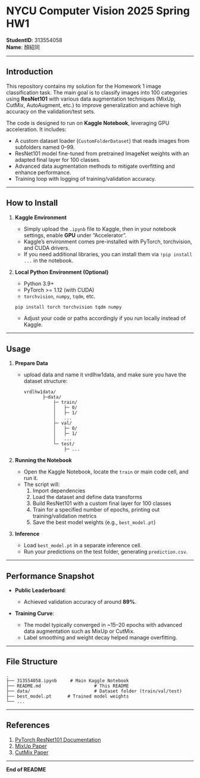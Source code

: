# NYCU Computer Vision 2025 Spring HW1

**StudentID**: 313554058   
**Name**: 顏紹同  

---

## Introduction

This repository contains my solution for the Homework 1 image classification task. The main goal is to classify images into 100 categories using **ResNet101** with various data augmentation techniques (MixUp, CutMix, AutoAugment, etc.) to improve generalization and achieve high accuracy on the validation/test sets.  

The code is designed to run on **Kaggle Notebook**, leveraging GPU acceleration. It includes:

- A custom dataset loader (`CustomFolderDataset`) that reads images from subfolders named 0–99.  
- ResNet101 model fine-tuned from pretrained ImageNet weights with an adapted final layer for 100 classes.  
- Advanced data augmentation methods to mitigate overfitting and enhance performance.  
- Training loop with logging of training/validation accuracy.  

---

## How to Install

1. **Kaggle Environment**  
   - Simply upload the `.ipynb` file to Kaggle, then in your notebook settings, enable **GPU** under “Accelerator”.  
   - Kaggle’s environment comes pre-installed with PyTorch, torchvision, and CUDA drivers.  
   - If you need additional libraries, you can install them via `!pip install ...` in the notebook.  

2. **Local Python Environment (Optional)**  
   - Python 3.9+  
   - PyTorch >= 1.12 (with CUDA)  
   - `torchvision`, `numpy`, `tqdm`, etc.  
   ```bash
   pip install torch torchvision tqdm numpy
   ```
   - Adjust your code or paths accordingly if you run locally instead of Kaggle.

---

## Usage

1. **Prepare Data**  
   - upload data and name it vrdlhw1data, and make sure you have the dataset structure:
     ```
     vrdlhw1data/
            ├─data/
                ├─ train/
                │   ├─ 0/
                │   ├─ 1/
                │   ...
                ├─ val/
                │   ├─ 0/
                │   ├─ 1/
                │   ...
                └─ test/
                    ├─ ...
     ```

2. **Running the Notebook**  
   - Open the Kaggle Notebook, locate the `train` or main code cell, and run it.  
   - The script will:
     1. Import dependencies  
     2. Load the dataset and define data transforms  
     3. Build ResNet101 with a custom final layer for 100 classes  
     4. Train for a specified number of epochs, printing out training/validation metrics  
     5. Save the best model weights (e.g., `best_model.pt`)

3. **Inference**  
   - Load `best_model.pt` in a separate inference cell.  
   - Run your predictions on the test folder, generating `prediction.csv`.

---

## Performance Snapshot

- **Public Leaderboard**:  
  - Achieved validation accuracy of around **89%**.  

- **Training Curve**:  
  - The model typically converged in ~15–20 epochs with advanced data augmentation such as MixUp or CutMix.  
  - Label smoothing and weight decay helped manage overfitting.

---

## File Structure

```
.
├── 313554058.ipynb     # Main Kaggle Notebook
├── README.md                    # This README
├── data/                        # Dataset folder (train/val/test)
├── best_model.pt      # Trained model weights
└── ...
```

---

## References

1. [PyTorch ResNet101 Documentation](https://pytorch.org/vision/stable/models/generated/torchvision.models.resnet101.html)  
2. [MixUp Paper](https://arxiv.org/abs/1710.09412)  
3. [CutMix Paper](https://arxiv.org/abs/1905.04899)  

---

**End of README**